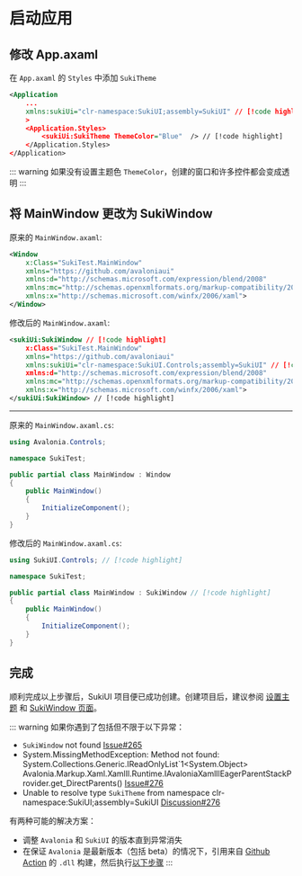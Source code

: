 # 启动应用

## 修改 App.axaml

在 `App.axaml` 的 `Styles` 中添加 `SukiTheme`

```xml
<Application
    ...
    xmlns:sukiUi="clr-namespace:SukiUI;assembly=SukiUI" // [!code highlight]
    >
    <Application.Styles>
        <sukiUi:SukiTheme ThemeColor="Blue"  /> // [!code highlight]
    </Application.Styles>
</Application>
```

::: warning
如果没有设置主题色 `ThemeColor`，创建的窗口和许多控件都会变成透明
:::

## 将 MainWindow 更改为 SukiWindow

原来的 `MainWindow.axaml`:

```xml
<Window
    x:Class="SukiTest.MainWindow"
    xmlns="https://github.com/avaloniaui"
    xmlns:d="http://schemas.microsoft.com/expression/blend/2008"
    xmlns:mc="http://schemas.openxmlformats.org/markup-compatibility/2006"
    xmlns:x="http://schemas.microsoft.com/winfx/2006/xaml">
</Window>
```

修改后的 `MainWindow.axaml`: 

```xml
<sukiUi:SukiWindow // [!code highlight]
    x:Class="SukiTest.MainWindow"
    xmlns="https://github.com/avaloniaui"
    xmlns:sukiUi="clr-namespace:SukiUI.Controls;assembly=SukiUI" // [!code highlight]
    xmlns:d="http://schemas.microsoft.com/expression/blend/2008"
    xmlns:mc="http://schemas.openxmlformats.org/markup-compatibility/2006"
    xmlns:x="http://schemas.microsoft.com/winfx/2006/xaml">
</sukiUi:SukiWindow> // [!code highlight]
```

---

原来的 `MainWindow.axaml.cs`: 

```csharp
using Avalonia.Controls;

namespace SukiTest;

public partial class MainWindow : Window
{
    public MainWindow()
    {
        InitializeComponent();
    }
}
```

修改后的 `MainWindow.axaml.cs`: 

```csharp
using SukiUI.Controls; // [!code highlight]

namespace SukiTest;

public partial class MainWindow : SukiWindow // [!code highlight]
{
    public MainWindow()
    {
        InitializeComponent();
    }
}
```

## 完成

顺利完成以上步骤后，SukiUI 项目便已成功创建。创建项目后，建议参阅 [设置主题](/zh/documentation/theming/basic) 和 [SukiWindow 页面](/zh/documentation/controls/layout/sukiwindow)。

::: warning
如果你遇到了包括但不限于以下异常：
- `SukiWindow` not found [Issue#265](https://github.com/kikipoulet/SukiUI/issues/265)
- System.MissingMethodException: Method not found: System.Collections.Generic.IReadOnlyList`1<System.Object> Avalonia.Markup.Xaml.XamlIl.Runtime.IAvaloniaXamlIlEagerParentStackProvider.get_DirectParents() [Issue#276](https://github.com/kikipoulet/SukiUI/issues/276)
- Unable to resolve type `SukiTheme` from namespace clr-namespace:SukiUI;assembly=SukiUI [Discussion#276](https://github.com/kikipoulet/SukiUI/discussions/278)

有两种可能的解决方案：
- 调整 `Avalonia` 和 `SukiUI` 的版本直到异常消失
- 在保证 `Avalonia` 是最新版本（包括 beta）的情况下，引用来自 [Github Action](https://github.com/kikipoulet/SukiUI/actions/workflows/build.yml) 的 `.dll` 构建，然后执行[以下步骤](/zh/documentation/getting-started/installation#通过-github-action-安装)
:::